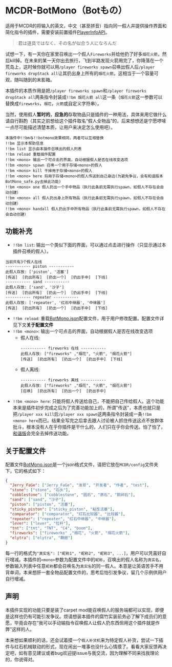 # MCDR-BotMono（Botもの）

适用于MCDR的将输入的英文，中文（甚至拼音）指向同一假人并提供操作界面和简化指令的插件，需要安装前置插件[PlayerInfoAPI](https://github.com/TISUnion/PlayerInfoAPI)。

> 君は道具ではなく、その名が似合う人になろんだ

试想一下，有一天你在家里召唤出一个假人`Fireworks`并给他扔了好多`烟花火箭`，然后kill掉。在未来的某一天你出去旅行，飞到半路发现火箭用完了，你降落在一个荒岛上，这时候你就可以用`/player fireworks spawn`召唤出假人后`/player fireworks dropStack all`让其扔出身上所有的`烟花火箭`。这相当于一个容量可观，随叫随到的末影箱。

本插件的本质作用是把`/player fireworks spawn`和`/player fireworks dropStack all`两条指令封装成`!!bm 烟花火箭 all`这一条（`烟花火箭`这一参数可以替换成`fireworks`，`烟花`，`火箭`或自定义字符串）。

当然，使用假人**暂时的**，**应急的**存取物品只是插件的一种用法，具体来用它做什么请自行斟酌（其实之前想给这个插件取名“假人全物品”的，后来想想还是宁愿啰嗦一点尽可能描述清楚本质，让用户来决定怎么使用吧）。

```MCDR(虽然知道不可能会支持但还是写上了23333)
本插件中!!bm与!!botmono效果相同，两者可以互相替换
!!bm 显示本帮助信息
!!bm list 显示由本插件召唤出的假人列表
!!bm reload 重载插件配置
!!bm <mono> 输出一个可点击的界面，自动根据假人是否在线改变选项
!!bm <mono> spawn 召唤一个用于存储<mono>的假人
!!bm <mono> kill 干掉用于存储<mono>的假人
!!bm <mono> here 将用于存储<mono>的假人传送到自己身边(为避免争议，会有和谐版本BotMono_safe.py去掉此功能)
!!bm <mono> one 假人扔出一个手中物品（执行此条前无需执行spawn，如假人不存在会自动创建）
!!bm <mono> all 假人扔出身上所有物品（执行此条前无需执行spawn，如假人不存在会自动创建）
!!bm <mono> handall 假人扔出手中所有物品（执行此条前无需执行spawn，如假人不存在会自动创建）
```

## 功能补充
* `!!bm list`: 输出一个类似下面的界面，可以通过点击进行操作（只显示通过本插件召唤的假人）。
```MCDR
当前共有3个假人在线
----------- piston -----------
此假人存放: ['piston', '活塞']
[传送]  [扔出所有]  [扔出一个]  [扔出手中]  [下线]  
----------- sand -----------
此假人存放: ['sand', '沙子']
[传送]  [扔出所有]  [扔出一个]  [扔出手中]  [下线]  
----------- repeater -----------
此假人存放: ['repeater', '红石中继器', '中继器']
[传送]  [扔出所有]  [扔出一个]  [扔出手中]  [下线]
```
* `!!bm reload`: 重载[BotMono.json](https://github.com/Jerry-FaGe/MCDR-BotMono/blob/master/BotMono.json)配置文件，用于用户修改配置。配置文件详见下文**关于配置文件**
* `!!bm <mono>`: 输出一个可点击的界面，自动根据假人是否在线改变选项
  * 假人在线:
    ```
    ----------- fireworks 在线 -----------
    此假人存放: ["fireworks" ,"烟花", "火箭", "烟花火箭"]
    [传送]  [扔出所有]  [扔出一个]  [扔出手中]  [下线]  
    ```
  * 假人离线:
    ```
    ----------- fireworks 离线 -----------
    此假人存放: ["fireworks" ,"烟花", "火箭", "烟花火箭"]
    [召唤]  [扔出所有]  [扔出一个]  [扔出手中]  
    ```
* `!!bm <mono> here`: 只能将假人传送给自己，不能把自己传给假人。这个功能本来是插件初步完成之后为了完善功能加上的，所谓"传送"，本质也就只是把`/player xxx kill`后`/player xxx spawn`这两条指令封装成一条`!!bm <mono> here`而已。结果全写完之后拿去跟人讨论被人抓住传送这点不放群体批斗，根本没有人在乎你插件是干什么的，人们只在乎你会传送。怕了怕了，[和谐版](https://github.com/Jerry-FaGe/MCDR-BotMono/blob/master/BotMono_safe.py)会完全去掉传送功能。

## 关于配置文件

配置文件[BotMono.json](https://github.com/Jerry-FaGe/MCDR-BotMono/blob/master/BotMono.json)是一个json格式文件，请把它放在`MCDR/config`文件夹下，它的格式如下：
```JSON
{
  "Jerry_FaGe": ["Jerry_FaGe", "发哥", "开发者", "作者", "test"],
  "stone": ["stone", "石头"],
  "cobblestone": ["cobblestone", "圆石", "原石", "鹅卵石"],
  "sand": ["sand", "沙子"],
  "piston": ["piston", "活塞"],
  "sticky_piston": ["sticky_piston", "粘性活塞"],
  "comparator": ["comparator", "红石比较器", "比较器"],
  "repeater": ["repeater", "红石中继器", "中继器"],
  "lever": ["lever", "拉杆"],
  "tnt": ["tnt", "TNT", "C4", "boom"],
  "fireworks": ["fireworks" ,"烟花", "火箭", "烟花火箭"],
  "elytra": ["elytra", "鞘翅"]
}
```
每一行的格式为`"真实名": ["昵称1", "昵称2", "昵称3", ...]`，用户可以凭喜好自行增减。本插件的`<mono>`参数为配置文件中的`昵称`，召唤出的假人名称为`真实名`，参数输入列表中任意`昵称`都会召唤名为`真实名`的同一假人。本意是让英语苦手不用背单词，本来想肝一套全物品配置文件的，思考后怕引发争议，留几个示例供用户自行增减。

## 声明

本插件实现的功能只要是装了carpet mod能召唤假人的服务端都可以实现，即便是这样也仍有可能引发争议。烦请想装本插件的腐竹实装前务必了解下成员们的意愿，毕竟会存在“我可以手动输指令召唤假人让假人扔东西但用这个插件就是作弊”这样的人。

本来想如果顺利的话，还会试着摸一个`假人补货机`来为特定假人补货，尝试一下插件与红石机械联动的形式，现在闹出一堆事也没什么心情摸了。看看大家反馈再决定吧，如有意见建议或者bug欢迎提issue与我交流，因为理解不同来找我理论的，你说得对。
